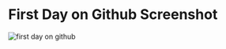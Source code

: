# First Day on Github Screenshot 
![first day on github](https://github.com/imjaikishan/StepIn_LTTS/blob/knifer/Images/Screenshot%20from%202022-03-18%2017-59-27.png)
